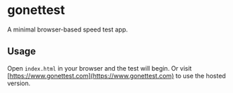 # gonettest

A minimal browser-based speed test app.

## Usage

Open `index.html` in your browser and the test will begin.
Or visit [https://www.gonettest.com](https://www.gonettest.com) to use the hosted version.
